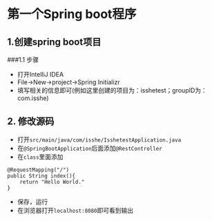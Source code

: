 
# 第一个Spring boot程序

## 1.创建spring boot项目

###1.1 步骤
* 打开IntelliJ IDEA
* File->New->project->Spring Initializr
* 填写相关的信息即可(例如这里创建的项目为：isshetest；groupID为：com.isshe)

## 2. 修改源码
* 打开`src/main/java/com/isshe/IsshetestApplication.java`
* 在`@SpringBootApplication`后面添加`@RestController`
* 在`class`里面添加
```
@RequestMapping("/")
public String index(){
    return "Hello World."
}
```
* 保存，运行
* 在浏览器打开`localhost:8080`即可看到输出

